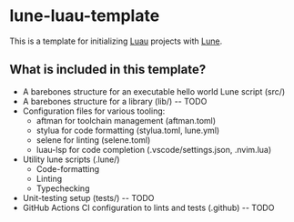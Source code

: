 # lune-luau-template

This is a template for initializing [Luau](https://luau-lang.org) projects with [Lune](https://lune-org.github.io/docs).

## What is included in this template?

- A barebones structure for an executable hello world Lune script (src/)
- A barebones structure for a library (lib/) -- TODO
- Configuration files for various tooling: 
    - aftman for toolchain management (aftman.toml)
    - stylua for code formatting (stylua.toml, lune.yml)
    - selene for linting (selene.toml)
    - luau-lsp for code completion (.vscode/settings.json, .nvim.lua)
- Utility lune scripts (.lune/)
    - Code-formatting
    - Linting
    - Typechecking
- Unit-testing setup (tests/) -- TODO
- GitHub Actions CI configuration to lints and tests (.github) -- TODO
